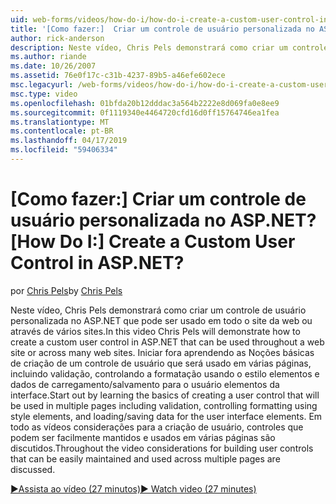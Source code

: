 ```yaml
---
uid: web-forms/videos/how-do-i/how-do-i-create-a-custom-user-control-in-aspnet
title: '[Como fazer:]  Criar um controle de usuário personalizada no ASP.NET? | Microsoft Docs'
author: rick-anderson
description: Neste vídeo, Chris Pels demonstrará como criar um controle de usuário personalizada no ASP.NET que pode ser usado em todo o site da web ou através de vários sites. STA....
ms.author: riande
ms.date: 10/26/2007
ms.assetid: 76e0f17c-c31b-4237-89b5-a46efe602ece
msc.legacyurl: /web-forms/videos/how-do-i/how-do-i-create-a-custom-user-control-in-aspnet
msc.type: video
ms.openlocfilehash: 01bfda20b12dddac3a564b2222e8d069fa0e8ee9
ms.sourcegitcommit: 0f1119340e4464720cfd16d0ff15764746ea1fea
ms.translationtype: MT
ms.contentlocale: pt-BR
ms.lasthandoff: 04/17/2019
ms.locfileid: "59406334"
---
```

# <a name="how-do-i--create-a-custom-user-control-in-aspnet"></a><span data-ttu-id="4fd05-105">[Como fazer:]  Criar um controle de usuário personalizada no ASP.NET?</span><span class="sxs-lookup"><span data-stu-id="4fd05-105">[How Do I:]  Create a Custom User Control in ASP.NET?</span></span>

<span data-ttu-id="4fd05-106">por [Chris Pels](https://twitter.com/chrispels)</span><span class="sxs-lookup"><span data-stu-id="4fd05-106">by [Chris Pels](https://twitter.com/chrispels)</span></span>

<span data-ttu-id="4fd05-107">Neste vídeo, Chris Pels demonstrará como criar um controle de usuário personalizada no ASP.NET que pode ser usado em todo o site da web ou através de vários sites.</span><span class="sxs-lookup"><span data-stu-id="4fd05-107">In this video Chris Pels will demonstrate how to create a custom user control in ASP.NET that can be used throughout a web site or across many web sites.</span></span> <span data-ttu-id="4fd05-108">Iniciar fora aprendendo as Noções básicas de criação de um controle de usuário que será usado em várias páginas, incluindo validação, controlando a formatação usando o estilo elementos e dados de carregamento/salvamento para o usuário elementos da interface.</span><span class="sxs-lookup"><span data-stu-id="4fd05-108">Start out by learning the basics of creating a user control that will be used in multiple pages including validation, controlling formatting using style elements, and loading/saving data for the user interface elements.</span></span> <span data-ttu-id="4fd05-109">Em todo as vídeos considerações para a criação de usuário, controles que podem ser facilmente mantidos e usados em várias páginas são discutidos.</span><span class="sxs-lookup"><span data-stu-id="4fd05-109">Throughout the video considerations for building user controls that can be easily maintained and used across multiple pages are discussed.</span></span>

[<span data-ttu-id="4fd05-110">&#9654;Assista ao vídeo (27 minutos)</span><span class="sxs-lookup"><span data-stu-id="4fd05-110">&#9654; Watch video (27 minutes)</span></span>](https://channel9.msdn.com/Blogs/ASP-NET-Site-Videos/how-do-i-create-a-custom-user-control-in-aspnet)
